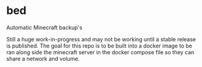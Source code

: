 # bed
Automatic Minecraft backup's

Still a huge work-in-progress and may not be working until a stable release is published. The goal for this repo is to be built into a docker image to be ran along side the minecraft server in the docker compose file so they can share a network and volume.
